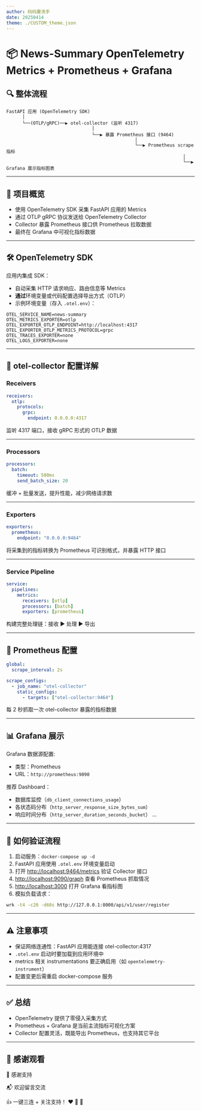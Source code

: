 ```yaml
---
author: 码码要洗手
date: 20250414
theme: ./CUSTOM_theme.json
---
```


# 📦 News-Summary OpenTelemetry Metrics + Prometheus + Grafana

## 🔍 整体流程

```
FastAPI 应用 (OpenTelemetry SDK)
      │
      └──(OTLP/gRPC)──▶ otel-collector (监听 4317)
                                │
                                └──▶ 暴露 Prometheus 接口 (9464)
                                                │
                                                └──▶ Prometheus scrape 指标
                                                                  │
                                                                  └──▶ Grafana 展示指标图表
```

---

## 🧭 项目概览

- 使用 OpenTelemetry SDK 采集 FastAPI 应用的 Metrics
- 通过 OTLP gRPC 协议发送给 OpenTelemetry Collector
- Collector 暴露 Prometheus 接口供 Prometheus 拉取数据
- 最终在 Grafana 中可视化指标数据

---

## 🛠️ OpenTelemetry SDK

应用内集成 SDK：

- 自动采集 HTTP 请求响应、路由信息等 Metrics
- **通过**环境变量或代码配置选择导出方式（OTLP）
- 示例环境变量（存入 `.otel.env`）：

```env
OTEL_SERVICE_NAME=news-summary
OTEL_METRICS_EXPORTER=otlp
OTEL_EXPORTER_OTLP_ENDPOINT=http://localhost:4317
OTEL_EXPORTER_OTLP_METRICS_PROTOCOL=grpc
OTEL_TRACES_EXPORTER=none
OTEL_LOGS_EXPORTER=none
```

---

## 🧩 otel-collector 配置详解

### Receivers

```yaml
receivers:
  otlp:
    protocols:
      grpc:
        endpoint: 0.0.0.0:4317
```

监听 4317 端口，接收 gRPC 形式的 OTLP 数据

---

### Processors

```yaml
processors:
  batch:
    timeout: 500ms
    send_batch_size: 20
```

缓冲 + 批量发送，提升性能，减少网络请求数

---

### Exporters

```yaml
exporters:
  prometheus:
    endpoint: "0.0.0.0:9464"
```

将采集到的指标转换为 Prometheus 可识别格式，并暴露 HTTP 接口

---

### Service Pipeline

```yaml
service:
  pipelines:
    metrics:
      receivers: [otlp]
      processors: [batch]
      exporters: [prometheus]
```

构建完整处理链：接收 ▶️ 处理 ▶️ 导出

---

## 🔎 Prometheus 配置

```yaml
global:
  scrape_interval: 2s

scrape_configs:
  - job_name: "otel-collector"
    static_configs:
      - targets: ["otel-collector:9464"]
```

每 2 秒抓取一次 otel-collector 暴露的指标数据

---

## 📊 Grafana 展示

Grafana 数据源配置:

- 类型：Prometheus
- URL：`http://prometheus:9090`

推荐 Dashboard：

- 数据库监控（`db_client_connections_usage`）
- 各状态码分布（`http_server_response_size_bytes_sum`）
- 响应时间分布（`http_server_duration_seconds_bucket`）
  ...

---

## 🧪 如何验证流程

1. 启动服务：`docker-compose up -d`
2. FastAPI 应用使用 `.otel.env` 环境变量启动
3. 打开 [http://localhost:9464/metrics](http://localhost:9464/metrics) 验证 Collector 接口
4. [http://localhost:9090/graph](http://localhost:9090/graph) 查看 Prometheus 抓取情况
5. [http://localhost:3000](http://localhost:3000) 打开 Grafana 看指标图
6. 模拟负载请求：

```bash
wrk -t4 -c20 -d60s http://127.0.0.1:8000/api/v1/user/register
```

---

## ⚠️ 注意事项

- 保证网络连通性：FastAPI 应用能连接 otel-collector:4317
- `.otel.env` 启动时要加载到应用环境中
- metrics 相关 instrumentations 要正确启用（如 `opentelemetry-instrument`）
- 配置变更后需重启 docker-compose 服务

---

## ✅ 总结

- OpenTelemetry 提供了零侵入采集方式
- Prometheus + Grafana 是当前主流指标可视化方案
- Collector 配置灵活，既能导出 Prometheus，也支持其它平台

---

## 🎉 感谢观看

🙏 感谢支持

📬 欢迎留言交流

👍 一键三连 + 关注支持！ ❤️ 🔁 💬

